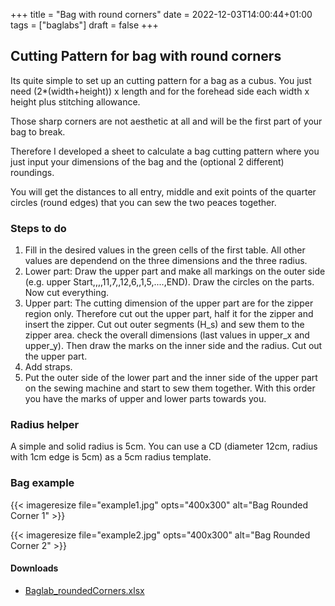 +++
title = "Bag with round corners"
date = 2022-12-03T14:00:44+01:00
tags = ["baglabs"]
draft = false
+++


## Cutting Pattern for bag with round corners

Its quite simple to set up an cutting pattern for a bag as a cubus. You just need (2*(width+height)) x length and for the forehead side each  width x height plus stitching allowance.

Those sharp corners are not aesthetic at all and will be the first part of your bag to break. 

Therefore I developed a sheet to calculate a bag cutting pattern where you just input your dimensions of the bag and the (optional 2 different) roundings. 

You will get the distances to all entry, middle and exit points of the quarter circles (round edges) that you can sew the two peaces together.

### Steps to do
1. Fill in the desired values in the green cells of the first table. All other values are dependend on the three dimensions and the three radius.
2. Lower part: Draw the upper part and make all markings on the outer side (e.g. upper Start,,,,11,7,,12,6,,1,5,....,END). Draw the circles on the parts. Now cut everything.
3. Upper part: The cutting dimension of the upper part are for the zipper region only. Therefore cut out the upper part, half it for the zipper and insert the zipper. Cut out outer segments (H_s) and sew them to the zipper area. check the overall dimensions (last values in upper_x and upper_y). Then draw the marks on the inner side and the radius. Cut out the upper part.
4. Add straps.
5. Put the outer side of the lower part and the inner side of the upper part on the sewing machine and start to sew them together. With this order you have the marks of upper and lower parts towards you.

### Radius helper
A simple and solid radius is 5cm. You can use a CD (diameter 12cm, radius with 1cm edge is 5cm) as a 5cm radius template.

### Bag example

{{< imageresize file="example1.jpg"  opts="400x300"  alt="Bag Rounded Corner 1" >}} 

{{< imageresize file="example2.jpg"  opts="400x300"  alt="Bag Rounded Corner 2" >}} 

#### Downloads
* [Baglab_roundedCorners.xlsx](/files/Baglab_roundedCorners.xlsx)
